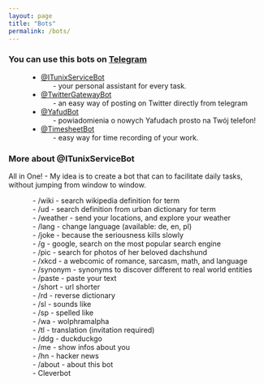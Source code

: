 ```yaml
---
layout: page
title: "Bots"
permalink: /bots/
---
```


<h3>You can use this bots on <a href="http://telegram.org/">Telegram</a></h3>
<dl>
<dd>
<ul>
<li><a href="http://telegram.me/ITunixServiceBot">@ITunixServiceBot</a>
<ol>- your personal assistant for every task.</ol>
</li>
<li><a href="http://telegram.me/TwitterGatewayBot">@TwitterGatewayBot</a>
<ol>- an easy way of posting on Twitter directly from telegram</ol>
</li>
<li><a href="http://telegram.me/YafudBot">@YafudBot</a>
<ol>- powiadomienia o nowych Yafudach prosto na Twój telefon!</ol>
</li>
<li><a href="http://telegram.me/TimesheetBot">@TimesheetBot</a>
<ol>- easy way for time recording of your work.</ol>
</li>
</ul>
</dd>
</dl>
<h3>More about @ITunixServiceBot</h3>
<p>All in One! - My idea is to create a bot that can to facilitate daily tasks, without jumping from window to window.</p>
<ul>
<li style="list-style-type: none;">
<ol>- /wiki - search wikipedia definition for term</ol>
</li>
<li style="list-style-type: none;">
<ol>- /ud - search definition from urban dictionary for term</ol>
</li>
<li style="list-style-type: none;">
<ol>- /weather - send your locations, and explore your weather</ol>
</li>
<li style="list-style-type: none;">
<ol>- /lang - change language (available: de, en, pl)</ol>
</li>
<li style="list-style-type: none;">
<ol>- /joke - because the seriousness kills slowly</ol>
</li>
<li style="list-style-type: none;">
<ol>- /g - google, search on the most popular search engine</ol>
</li>
<li style="list-style-type: none;">
<ol>- /pic - search for photos of her beloved dachshund</ol>
</li>
<li style="list-style-type: none;">
<ol>- /xkcd - a webcomic of romance, sarcasm, math, and language</ol>
</li>
<li style="list-style-type: none;">
<ol>- /synonym - synonyms to discover different to real world entities</ol>
</li>
<li style="list-style-type: none;">
<ol>- /paste - paste your text</ol>
</li>
<li style="list-style-type: none;">
<ol>- /short - url shorter</ol>
</li>
<li style="list-style-type: none;">
<ol>- /rd - reverse dictionary</ol>
</li>
<li style="list-style-type: none;">
<ol>- /sl - sounds like</ol>
</li>
<li style="list-style-type: none;">
<ol>- /sp - spelled like</ol>
</li>
<li style="list-style-type: none;">
<ol>- /wa - wolphramalpha</ol>
</li>
<li style="list-style-type: none;">
<ol>- /tl - translation (invitation required)</ol>
</li>
<li style="list-style-type: none;">
<ol>- /ddg - duckduckgo</ol>
</li>
<li style="list-style-type: none;">
<ol>- /me - show infos about you</ol>
</li>
<li style="list-style-type: none;">
<ol>- /hn - hacker news</ol>
</li>
<li style="list-style-type: none;">
<ol>- /about - about this bot</ol>
</li>
<li style="list-style-type: none;">
<ol>- Cleverbot</ol>
</li>
</ul>